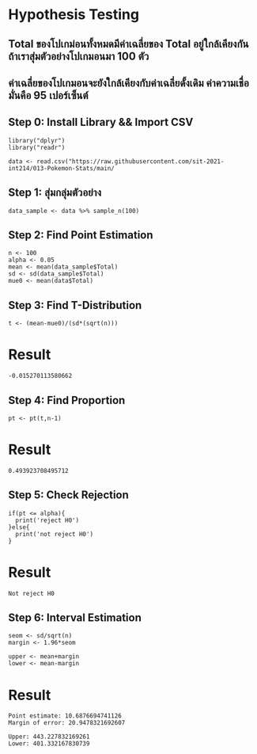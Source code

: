 # Hypothesis Testing
## Total ของโปเกม่อนทั้งหมดมีค่าเฉลี่ยของ Total อยู่ใกล้เคียงกัน ถ้าเราสุ่มตัวอย่างโปเกมอนมา 100 ตัว 
## ค่าเฉลี่ยของโปเกมอนจะยังใกล้เคียงกับค่าเฉลี่ยดั้งเดิม ค่าความเชื่อมั่นคือ 95 เปอร์เซ็นต์


## Step 0: Install Library && Import CSV
```
library("dplyr")
library("readr")

data <- read.csv("https://raw.githubusercontent.com/sit-2021-int214/013-Pokemon-Stats/main/
```

## Step 1: สุ่มกลุ่มตัวอย่าง
```
data_sample <- data %>% sample_n(100)
```

## Step 2: Find Point Estimation
```
n <- 100
alpha <- 0.05
mean <- mean(data_sample$Total)
sd <- sd(data_sample$Total)
mue0 <- mean(data$Total)
```

## Step 3: Find T-Distribution
```
t <- (mean-mue0)/(sd*(sqrt(n)))	
```
# Result
```
-0.015270113580662
```


## Step 4: Find Proportion
```
pt <- pt(t,n-1)
```
# Result
```
0.493923708495712
```

## Step 5: Check Rejection
```
if(pt <= alpha){
  print('reject H0')
}else{
  print('not reject H0')
}
```
# Result
```
Not reject H0
```

## Step 6: Interval Estimation
```
seom <- sd/sqrt(n)
margin <- 1.96*seom

upper <- mean+margin
lower <- mean-margin
```
# Result
```
Point estimate: 10.6876694741126
Margin of error: 20.9478321692607

Upper: 443.227832169261
Lower: 401.332167830739
```
